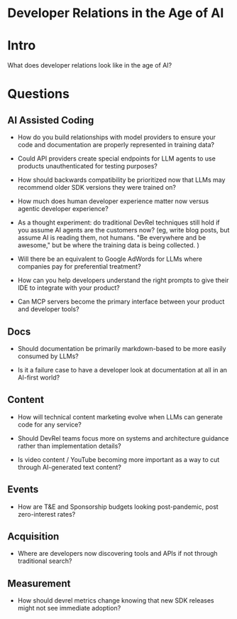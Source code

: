 # Developer Relations in the Age of AI

# Intro 


What does developer relations look like in the age of AI?  

# Questions

## AI Assisted Coding


- How do you build relationships with model providers to ensure your code and documentation are properly represented in training data?

- Could API providers create special endpoints for LLM agents to use products unauthenticated for testing purposes?

- How should backwards compatibility be prioritized now that LLMs may recommend older SDK versions they were trained on?

- How much does human developer experience matter now versus agentic developer experience?

- As a thought experiment: do traditional DevRel techniques still hold if you assume AI agents are the customers now? (eg, write blog posts, but assume AI is reading them, not humans. "Be everywhere and be awesome," but be where the training data is being collected. )

- Will there be an equivalent to Google AdWords for LLMs where companies pay for preferential treatment?

- How can you help developers understand the right prompts to give their IDE to integrate with your product?

- Can MCP servers become the primary interface between your product and developer tools?


## Docs

- Should documentation be primarily markdown-based to be more easily consumed by LLMs?

- Is it a failure case to have a developer look at documentation at all in an AI-first world?  

## Content

- How will technical content marketing evolve when LLMs can generate code for any service?

- Should DevRel teams focus more on systems and architecture guidance rather than implementation details?

- Is video content / YouTube becoming more important as a way to cut through AI-generated text content?

## Events

* How are T&E and Sponsorship budgets looking post-pandemic, post zero-interest rates?
## Acquisition

- Where are developers now discovering tools and APIs if not through traditional search?

## Measurement

- How should devrel metrics change knowing that new SDK releases might not see immediate adoption?
